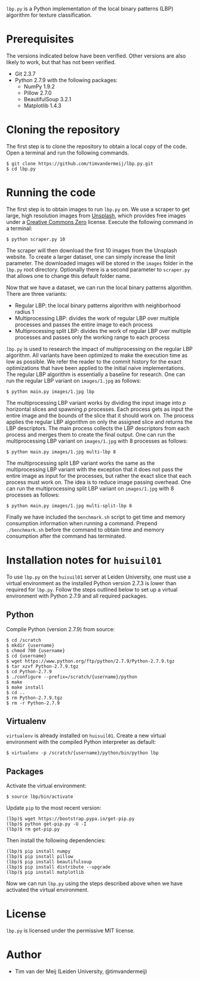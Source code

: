 `lbp.py` is a Python implementation of the local binary patterns (LBP) algorithm for texture classification.

Prerequisites
=============

The versions indicated below have been verified. Other versions are also likely to work, but that has not been verified.

* Git 2.3.7
* Python 2.7.9 with the following packages:
  * NumPy 1.9.2
  * Pillow 2.7.0
  * BeautifulSoup 3.2.1
  * Matplotlib 1.4.3

Cloning the repository
======================

The first step is to clone the repository to obtain a local copy of the code. Open a terminal and run the following commands.

    $ git clone https://github.com/timvandermeij/lbp.py.git
    $ cd lbp.py

Running the code
================

The first step is to obtain images to run `lbp.py` on. We use a scraper to get large, high resolution images from [Unsplash](https://unsplash.com), which
provides free images under a [Creative Commons Zero](https://unsplash.com/license) license. Execute the following command in a terminal:

    $ python scraper.py 10

The scraper will then download the first 10 images from the Unsplash website. To create a larger dataset, one can simply increase the limit parameter.
The downloaded images will be stored in the `images` folder in the `lbp.py` root directory. Optionally there is a second parameter to `scraper.py` that
allows one to change this default folder name.

Now that we have a dataset, we can run the local binary patterns algorithm. There are three variants:

* Regular LBP: the local binary patterns algorithm with neighborhood radius 1
* Multiprocessing LBP: divides the work of regular LBP over multiple processes and passes the entire image to each process
* Multiprocessing split LBP: divides the work of regular LBP over multiple processes and passes only the working range to each process

`lbp.py` is used to research the impact of multiprocessing on the regular LBP algorithm. All variants have been optimized to make the execution time as low
as possible. We refer the reader to the commit history for the exact optimizations that have been applied to the initial naive implementations. The regular
LBP algorithm is essentially a baseline for research. One can run the regular LBP variant on `images/1.jpg` as follows:

    $ python main.py images/1.jpg lbp

The multiprocessing LBP variant works by dividing the input image into _p_ horizontal slices and spawning _p_ processes. Each process gets as input the
entire image and the bounds of the slice that it should work on. The process applies the regular LBP algorithm on only the assigned slice and returns the
LBP descriptors. The main process collects the LBP descriptors from each process and merges them to create the final output. One can run the multiprocessing
LBP variant on `images/1.jpg` with 8 processes as follows:

    $ python main.py images/1.jpg multi-lbp 8

The multiprocessing split LBP variant works the same as the multiprocessing LBP variant with the exception that it does not pass the entire image as input
for the processes, but rather the exact slice that each process must work on. The idea is to reduce image passing overhead. One can run the multiprocessing
split LBP variant on `images/1.jpg` with 8 processes as follows:

    $ python main.py images/1.jpg multi-split-lbp 8

Finally we have included the `benchmark.sh` script to get time and memory consumption information when running a command. Prepend `./benchmark.sh` before the
command to obtain time and memory consumption after the command has terminated.

Installation notes for `huisuil01`
==================================

To use `lbp.py` on the `huisuil01` server at Leiden University, one must use a virtual environment as the installed Python version 2.7.3 is lower than required
for `lbp.py`. Follow the steps outlined below to set up a virtual environment with Python 2.7.9 and all required packages.

Python
------

Compile Python (version 2.7.9) from source:

    $ cd /scratch
    $ mkdir {username}
    $ chmod 700 {username}
    $ cd {username}
    $ wget https://www.python.org/ftp/python/2.7.9/Python-2.7.9.tgz
    $ tar xzvf Python-2.7.9.tgz
    $ cd Python-2.7.9
    $ ./configure --prefix=/scratch/{username}/python
    $ make
    $ make install
    $ cd ..
    $ rm Python-2.7.9.tgz
    $ rm -r Python-2.7.9

Virtualenv
----------

`virtualenv` is already installed on `huisuil01`. Create a new virtual environment with the compiled Python interpreter as default:

    $ virtualenv -p /scratch/{username}/python/bin/python lbp

Packages
--------

Activate the virtual environment:

    $ source lbp/bin/activate

Update `pip` to the most recent version:

    (lbp)$ wget https://bootstrap.pypa.io/get-pip.py
    (lbp)$ python get-pip.py -U -I
    (lbp)$ rm get-pip.py

Then install the following dependencies:

    (lbp)$ pip install numpy
    (lbp)$ pip install pillow
    (lbp)$ pip install beautifulsoup
    (lbp)$ pip install distribute --upgrade
    (lbp)$ pip install matplotlib

Now we can run `lbp.py` using the steps described above when we have activated the virtual environment.

License
=======

`lbp.py` is licensed under the permissive MIT license.

Author
======

* Tim van der Meij (Leiden University, @timvandermeij)
